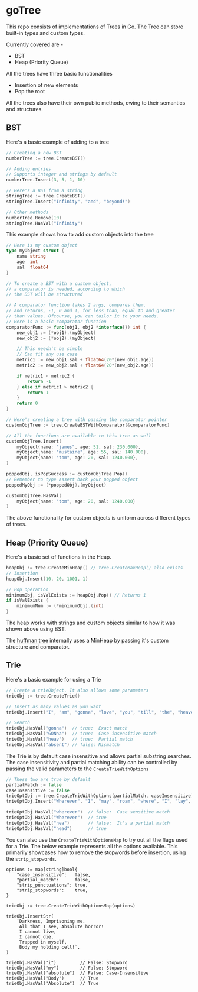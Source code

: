 # goTree

This repo consists of implementations of Trees in Go.
The Tree can store built-in types and custom types.

Currently covered are -
- BST
- Heap (Priority Queue)

All the trees have three basic functionalities
- Insertion of new elements
- Pop the root

All the trees also have their own public methods, owing to their semantics and structures.

## BST

Here's a basic example of adding to a tree
```go
// Creating a new BST
numberTree := tree.CreateBST()

// Adding entries
// Supports integer and strings by default
numberTree.Insert(3, 5, 1, 10)

// Here's a BST from a string
stringTree := tree.CreateBST()
stringTree.Insert("Infinity", "and", "beyond!") 

// Other methods
numberTree.Remove(10)
stringTree.HasVal("Infinity")
```

This example shows how to add custom objects into the tree
```go
// Here is my custom object
type myObject struct {
	name string
	age  int
	sal  float64
}

// To create a BST with a custom object,
// a comparator is needed, according to which
// the BST will be structured

// A comparator function takes 2 args, compares them,
// and returns, -1, 0 and 1, for less than, equal to and greater
// than values. Ofcourse, you can tailor it to your needs.
// Here is a basic comparator function 
comparatorFunc := func(obj1, obj2 *interface{}) int {
    new_obj1 := (*obj1).(myObject)
    new_obj2 := (*obj2).(myObject)

    // This needn't be simple
    // Can fit any use case
    metric1 := new_obj1.sal + float64(20*(new_obj1.age))
    metric2 := new_obj2.sal + float64(20*(new_obj2.age))

    if metric1 < metric2 {
        return -1
    } else if metric1 > metric2 {
        return 1
    } 
    return 0
}

// Here's creating a tree with passing the comparator pointer
customObjTree := tree.CreateBSTWithComparator(&comparatorFunc)

// All the functions are available to this tree as well
customObjTree.Insert(
    myObject{name: "james", age: 51, sal: 230.000},
    myObject{name: "mustaine", age: 55, sal: 140.000},
    myObject{name: "tom", age: 20, sal: 1240.000},
)

poppedObj, isPopSuccess := customObjTree.Pop()
// Remember to type assert back your popped object
poppedMyObj := (*poppedObj).(myObject)

customObjTree.HasVal(
    myObject{name: "tom", age: 20, sal: 1240.000}
)
```
The above functionality for custom objects is uniform across 
different types of trees.

## Heap (Priority Queue)
Here's a basic set of functions in the Heap.

```go
heapObj := tree.CreateMinHeap() // tree.CreateMaxHeap() also exists
// Insertion
heapObj.Insert(10, 20, 1001, 1)

// Pop operation
minimumObj, isValExists := heapObj.Pop() // Returns 1
if isValExists {
    minimumNum := (*minimumObj).(int)
}
```
The heap works with strings and custom objects similar to how it was shown above using BST.

The [huffman tree](https://github.com/gnithin/gotree/blob/master/tree/huffman.go#L24-L38) internally uses a MinHeap by passing it's
custom structure and comparator.

## Trie
Here's a basic example for using a Trie

```go
// Create a trieObject. It also allows some parameters
trieObj := tree.CreateTrie()

// Insert as many values as you want
trieObj.Insert("I", "am", "gonna", "love", "you", "till", "the", "heaven", "starts", "to", "rain")

// Search
trieObj.HasVal("gonna")  // true:  Exact match
trieObj.HasVal("GONna")  // true:  Case insensitive match
trieObj.HasVal("heav")   // true:  Partial match
trieObj.HasVal("absent") // false: Mismatch
```
The Trie is by default case insensitive and allows partial substring searches.
The case insensitivity and partial matching ability can be controlled by passing 
the valid parameters to the `CreateTrieWithOptions`

```go
// These two are true by default
partialMatch := false
caseInsensitive := false
trieOptObj := tree.CreateTrieWithOptions(partialMatch, caseInsensitive)
trieOptObj.Insert("Wherever", "I", "may", "roam", "where", "I", "lay", "my", "head", "is", "home")

trieOptObj.HasVal("wherever")  // false:  Case sensitive match 
trieOptObj.HasVal("Wherever")  // true
trieOptObj.HasVal("hea")       // false:  It's a partial match
trieOptObj.HasVal("head")      // true
```

You can also use the `CreateTrieWithOptionsMap` to try out all the flags used for a Trie.
The below example represents all the options available. 
This primarily showcases how to remove the stopwords before insertion, using the `strip_stopwords`.

```
options := map[string]bool{
    "case_insensitive":   false,
    "partial_match":      false,
    "strip_punctuations": true,
    "strip_stopwords":    true,
}

trieObj := tree.CreateTrieWithOptionsMap(options)

trieObj.InsertStr(
    `Darkness, Imprisoning me.
     All that I see, Absolute horror! 
     I cannot live, 
     I cannot die,
     Trapped in myself, 
     Body my holding cell!`,
)

trieObj.HasVal("i")         // False: Stopword
trieObj.HasVal("my")        // False: Stopword
trieObj.HasVal("absolute")  // False: Case-Insensitive
trieObj.HasVal("Body")      // True 
trieObj.HasVal("Absolute")  // True
```

